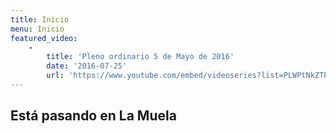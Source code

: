 ```yaml
---
title: Inicio
menu: Inicio
featured_video:
    -
        title: 'Pleno ordinario 5 de Mayo de 2016'
        date: '2016-07-25'
        url: 'https://www.youtube.com/embed/videoseries?list=PLWPtNkZTPY0zapRf5FSbxjRHBw0FqTCRE'
---
```


## Está pasando en La Muela